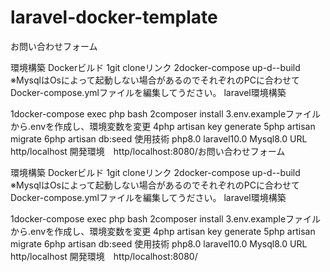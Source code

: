 # laravel-docker-template
お問い合わせフォーム

環境構築 Dockerビルド 1git cloneリンク 2docker-compose up-d--build ※MysqlはOsによって起動しない場合があるのでそれぞれのPCに合わせてDocker-compose.ymlファイルを編集してうださい。 laravel環境構築

1docker-compose exec php bash 2composer install 3.env.exampleファイルから.envを作成し、環境変数を変更 4php artisan key generate 5php artisan migrate 6php artisan db:seed 使用技術 php8.0 laravel10.0 Mysql8.0 URL　http/localhost 開発環境　http/localhost:8080/お問い合わせフォーム

環境構築 Dockerビルド 1git cloneリンク 2docker-compose up-d--build ※MysqlはOsによって起動しない場合があるのでそれぞれのPCに合わせてDocker-compose.ymlファイルを編集してうださい。 laravel環境構築

1docker-compose exec php bash 2composer install 3.env.exampleファイルから.envを作成し、環境変数を変更 4php artisan key generate 5php artisan migrate 6php artisan db:seed 使用技術 php8.0 laravel10.0 Mysql8.0 URL　http/localhost 開発環境　http/localhost:8080/